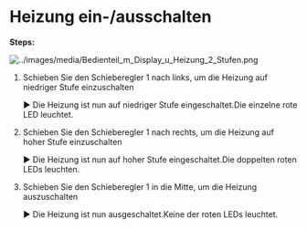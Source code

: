﻿# Heizung ein-/ausschalten

**Steps:**



![../images/media/Bedienteil_m_Display_u_Heizung_2_Stufen.png](../images/media/Bedienteil_m_Display_u_Heizung_2_Stufen.png)

1. Schieben Sie den Schieberegler 1 nach links, um die Heizung auf niedriger Stufe einzuschalten

    ► Die Heizung ist nun auf niedriger Stufe eingeschaltet.Die einzelne rote LED leuchtet.

2. Schieben Sie den Schieberegler 1 nach rechts, um die Heizung auf hoher Stufe einzuschalten

    ► Die Heizung ist nun auf hoher Stufe eingeschaltet.Die doppelten roten LEDs leuchten.

3. Schieben Sie den Schieberegler 1 in die Mitte, um die Heizung auszuschalten

    ► Die Heizung ist nun ausgeschaltet.Keine der roten LEDs leuchtet.